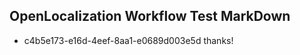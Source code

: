 ## OpenLocalization Workflow Test MarkDown
* c4b5e173-e16d-4eef-8aa1-e0689d003e5d thanks!

<!--HONumber=Jul16_HO4-->


